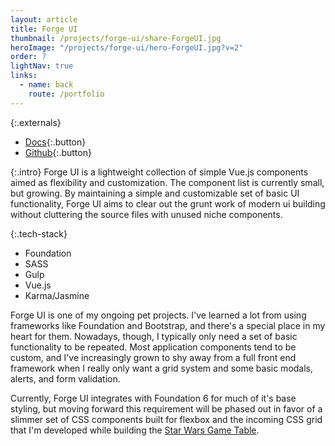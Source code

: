 ```yaml
---
layout: article
title: Forge UI
thumbnail: /projects/forge-ui/share-ForgeUI.jpg
heroImage: "/projects/forge-ui/hero-ForgeUI.jpg?v=2"
order: 7
lightNav: true
links:
  - name: back
    route: /portfolio
---
```

{:.externals}
 - [Docs](http://sstadt.github.io/forge-ui/){:.button}
 - [Github](https://github.com/sstadt/forge-ui){:.button}

{:.intro}
Forge UI is a lightweight collection of simple Vue.js components aimed as flexibility and customization. The component list is currently small, but growing. By maintaining a simple and customizable set of basic UI functionality, Forge UI aims to clear out the grunt work of modern ui building without cluttering the source files with unused niche components.

{:.tech-stack}
 - Foundation
 - SASS
 - Gulp
 - Vue.js
 - Karma/Jasmine

Forge UI is one of my ongoing pet projects. I've learned a lot from using frameworks like Foundation and Bootstrap, and there's a special place in my heart for them. Nowadays, though, I typically only need a set of basic functionality to be repeated. Most application components tend to be custom, and I've increasingly grown to shy away from a full front end framework when I really only want a grid system and some basic modals, alerts, and form validation.

Currently, Forge UI integrates with Foundation 6 for much of it's base styling, but moving forward this requirement will be phased out in favor of a slimmer set of CSS components built for flexbox and the incoming CSS grid that I'm developed while building the [Star Wars Game Table](/portfolio/game-table).

